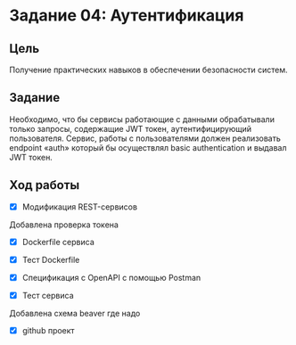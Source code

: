 # Задание 04: Аутентификация
## Цель
Получение практических навыков в обеспечении безопасности систем.
## Задание
Необходимо, что бы сервисы работающие с данными обрабатывали только запросы, содержащие JWT токен, аутентифицирующий пользователя.
Сервис, работы с пользователями должен реализовать endpoint «auth» который бы осуществлял basic authentication и выдавал JWT токен.

## Ход работы

- [x] Модификация REST-сервисов

Добавлена проверка токена

- [x] Dockerfile сервиса
- [x] Тест Dockerfile



- [x] Спецификация с OpenAPI с помощью Postman
- [x] Тест сервиса

Добавлена схема beaver где надо

- [x] github проект